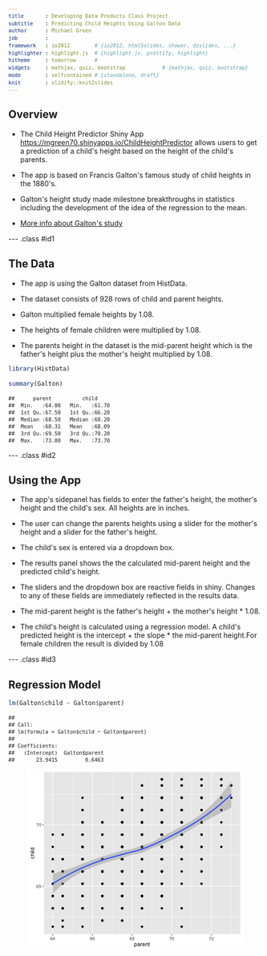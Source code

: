 ```yaml
---
title       : Developing Data Products Class Project
subtitle    : Predicting Child Heights Using Galton Data
author      : Michael Green
job         : 
framework   : io2012        # {io2012, html5slides, shower, dzslides, ...}
highlighter : highlight.js  # {highlight.js, prettify, highlight}
hitheme     : tomorrow      # 
widgets     : mathjax, quiz, bootstrap            # {mathjax, quiz, bootstrap}
mode        : selfcontained # {standalone, draft}
knit        : slidify::knit2slides
---
```





## Overview


- The Child Height Predictor Shiny App <a href="https://mgreen70.shinyapps.io/ChildHeightPredictor">https://mgreen70.shinyapps.io/ChildHeightPredictor</a> allows users to get a prediction of a child's height based on the height of the child's parents.


- The app is based on Francis Galton's famous study of child heights in the 1880's.


- Galton's height study made milestone breakthroughs
in statistics including the development of the idea of the regression to the mean.

- <a href="https://select-statistics.co.uk/blog/regression-to-the-mean-as-relevant-today-as-it-was-in-the-1900s">More info about Galton's study</a>

--- .class #id1

## The Data

- The app is using the Galton dataset from HistData.

- The dataset consists of 928 rows of child and parent heights.

- Galton multiplied female heights by 1.08. 

- The heights of female children were multiplied by 1.08.

- The parents height in the dataset is the mid-parent height which is the father's height plus the mother's height multiplied by 1.08.


<style type="text/css">

code.r{
  font-size: 12px;
}
pre {
  font-size: 12px
}
</style>


```r
library(HistData)

summary(Galton)
```

```
##      parent          child      
##  Min.   :64.00   Min.   :61.70  
##  1st Qu.:67.50   1st Qu.:66.20  
##  Median :68.50   Median :68.20  
##  Mean   :68.31   Mean   :68.09  
##  3rd Qu.:69.50   3rd Qu.:70.20  
##  Max.   :73.00   Max.   :73.70
```

--- .class #id2


## Using the App
- The app's sidepanel has fields to enter the father's height, the mother's height and the child's sex. All heights are in inches.

- The user can change the parents heights using a slider for the mother's height and a slider for the father's height.

- The child's sex is entered via a dropdown box.

- The results panel shows the the calculated mid-parent height and the predicted child's height.

- The sliders and the dropdown box are reactive fields in shiny. Changes to any of these fields are immediately reflected in the results data.

- The mid-parent height is the father's height + the mother's height * 1.08.

- The child's height is calculated using a regression model. 
A child's predicted height is the intercept + the slope * the mid-parent height.For female children the result is divided by 1.08


--- .class #id3

<style type='text/css'>
img {
    max-height: 760px;
    max-width: 960px;
}
</style>

## Regression Model


```r
lm(Galton$child ~ Galton$parent)
```

```
## 
## Call:
## lm(formula = Galton$child ~ Galton$parent)
## 
## Coefficients:
##   (Intercept)  Galton$parent  
##       23.9415         0.6463
```


<img src="assets/fig/simple-plot1-1.png" title="plot of chunk simple-plot1" alt="plot of chunk simple-plot1" style="display: block; margin: auto;" />

